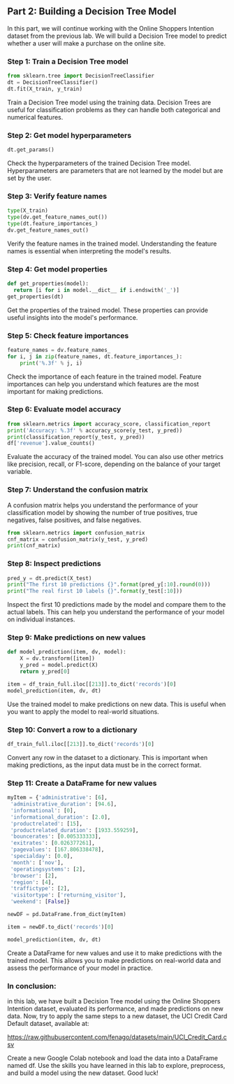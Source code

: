 ## Part 2: Building a Decision Tree Model
In this part, we will continue working with the Online Shoppers Intention dataset from the previous lab. We will build a Decision Tree model to predict whether a user will make a purchase on the online site.

### Step 1: Train a Decision Tree model
```python
from sklearn.tree import DecisionTreeClassifier
dt = DecisionTreeClassifier()
dt.fit(X_train, y_train)

```
Train a Decision Tree model using the training data. Decision Trees are useful for classification problems as they can handle both categorical and numerical features.
### Step 2: Get model hyperparameters
```python
dt.get_params()

```
Check the hyperparameters of the trained Decision Tree model. Hyperparameters are parameters that are not learned by the model but are set by the user.
### Step 3: Verify feature names
```python
type(X_train)
type(dv.get_feature_names_out())
type(dt.feature_importances_)
dv.get_feature_names_out()

```
Verify the feature names in the trained model. Understanding the feature names is essential when interpreting the model's results.
### Step 4: Get model properties
```python
def get_properties(model):   
  return [i for i in model.__dict__ if i.endswith('_')] 
get_properties(dt)

```
Get the properties of the trained model. These properties can provide useful insights into the model's performance.
### Step 5: Check feature importances
```python
feature_names = dv.feature_names_
for i, j in zip(feature_names, dt.feature_importances_): 
    print('%.3f' % j, i)

```
Check the importance of each feature in the trained model. Feature importances can help you understand which features are the most important for making predictions.

### Step 6: Evaluate model accuracy
```python
from sklearn.metrics import accuracy_score, classification_report
print('Accuracy: %.3f' % accuracy_score(y_test, y_pred))
print(classification_report(y_test, y_pred))
df['revenue'].value_counts()

```
Evaluate the accuracy of the trained model. You can also use other metrics like precision, recall, or F1-score, depending on the balance of your target variable.
### Step 7: Understand the confusion matrix
A confusion matrix helps you understand the performance of your classification model by showing the number of true positives, true negatives, false positives, and false negatives.
```python
from sklearn.metrics import confusion_matrix
cnf_matrix = confusion_matrix(y_test, y_pred)
print(cnf_matrix)

```
### Step 8: Inspect predictions
```python
pred_y = dt.predict(X_test)
print("The first 10 predictions {}".format(pred_y[:10].round(0)))
print("The real first 10 labels {}".format(y_test[:10]))

```
Inspect the first 10 predictions made by the model and compare them to the actual labels. This can help you understand the performance of your model on individual instances.

### Step 9: Make predictions on new values
```python
def model_prediction(item, dv, model):
    X = dv.transform([item])
    y_pred = model.predict(X)
    return y_pred[0]

item = df_train_full.iloc[[213]].to_dict('records')[0]
model_prediction(item, dv, dt)

```
Use the trained model to make predictions on new data. This is useful when you want to apply the model to real-world situations.
### Step 10: Convert a row to a dictionary
```python
df_train_full.iloc[[213]].to_dict('records')[0]

```
Convert any row in the dataset to a dictionary. This is important when making predictions, as the input data must be in the correct format.
### Step 11: Create a DataFrame for new values
```python
myItem = {'administrative': [6],
 'administrative_duration': [94.6],
 'informational': [0],
 'informational_duration': [2.0],
 'productrelated': [15],
 'productrelated_duration': [1933.559259],
 'bouncerates': [0.005333333],
 'exitrates': [0.026377261],
 'pagevalues': [167.806338478],
 'specialday': [0.0],
 'month': ['nov'],
 'operatingsystems': [2],
 'browser': [2],
 'region': [4],
 'traffictype': [2],
 'visitortype': ['returning_visitor'],
 'weekend': [False]}

newDF = pd.DataFrame.from_dict(myItem)

item = newDF.to_dict('records')[0]

model_prediction(item, dv, dt)

```
Create a DataFrame for new values and use it to make predictions with the trained model. This allows you to make predictions on real-world data and assess the performance of your model in practice.

### In conclusion:
in this lab, we have built a Decision Tree model using the Online Shoppers Intention dataset, evaluated its performance, and made predictions on new data. Now, try to apply the same steps to a new dataset, the UCI Credit Card Default dataset, available at:

https://raw.githubusercontent.com/fenago/datasets/main/UCI_Credit_Card.csv

Create a new Google Colab notebook and load the data into a DataFrame named df. Use the skills you have learned in this lab to explore, preprocess, and build a model using the new dataset. Good luck!

